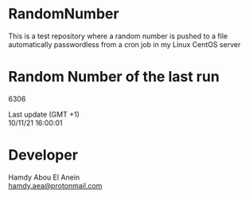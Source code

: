 # RandomNumber    
This is a test repository where a random number is pushed to a file automatically passwordless from a cron job in my Linux CentOS server    
# Random Number of the last run   
6306
      
Last update (GMT +1)    
10/11/21 16:00:01
# Developer    
Hamdy Abou El Anein   
hamdy.aea@protonmail.com
